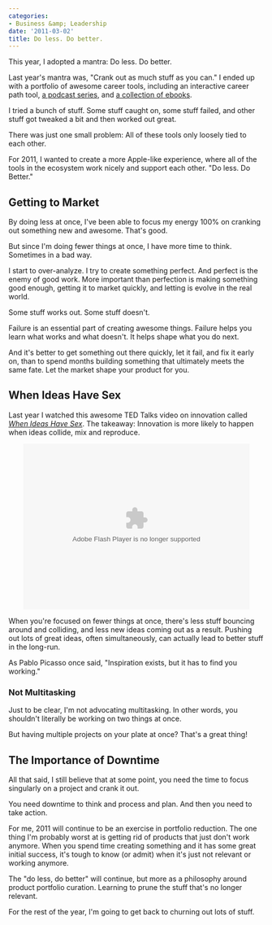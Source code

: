 ```yaml
---
categories:
- Business &amp; Leadership
date: '2011-03-02'
title: Do less. Do better.
---
```


This year, I adopted a mantra: Do less. Do better.

Last year's mantra was, "Crank out as much stuff as you can." I ended up with a portfolio of awesome career tools, including an interactive career path tool, <a href="https://www.youtube.com/emccareers#p/c/326ACF896398CC3F">a podcast series</a>, and <a href="http://www.slideshare.net/emccareercenter">a collection of ebooks</a>.

I tried a bunch of stuff. Some stuff caught on, some stuff failed, and other stuff got tweaked a bit and then worked out great.

There was just one small problem: All of these tools only loosely tied to each other.

For 2011, I wanted to create a more Apple-like experience, where all of the tools in the ecosystem work nicely and support each other. "Do less. Do Better."

<h2>Getting to Market</h2>

By doing less at once, I've been able to focus my energy 100% on cranking out something new and awesome. That's good.

But since I'm doing fewer things at once, I have more time to think. Sometimes in a bad way.
<!--more-->
I start to over-analyze. I try to create something perfect. And perfect is the enemy of good work. More important than perfection is making something good enough, getting it to market quickly, and letting is evolve in the real world.

Some stuff works out. Some stuff doesn't.

Failure is an essential part of creating awesome things. Failure helps you learn what works and what doesn't. It helps shape what you do next.

And it's better to get something out there quickly, let it fail, and fix it early on, than to spend months building something that ultimately meets the same fate. Let the market shape your product for you.

<h2>When Ideas Have Sex</h2>

Last year I watched this awesome TED Talks video on innovation called <em><a href="http://www.ted.com/talks/matt_ridley_when_ideas_have_sex.html">When Ideas Have Sex</a></em>. The takeaway: Innovation is more likely to happen when ideas collide, mix and reproduce.

<center><object width="446" height="326"><param name="movie" value="http://video.ted.com/assets/player/swf/EmbedPlayer.swf"></param><param name="allowFullScreen" value="true" /><param name="allowScriptAccess" value="always"/><param name="wmode" value="transparent"></param><param name="bgColor" value="#ffffff"></param> <param name="flashvars" value="vu=http://video.ted.com/talks/dynamic/MattRidley_2010G-medium.flv&su=http://images.ted.com/images/ted/tedindex/embed-posters/MattRidley-2010G.embed_thumbnail.jpg&vw=432&vh=240&ap=0&ti=915&introDuration=15330&adDuration=4000&postAdDuration=830&adKeys=talk=matt_ridley_when_ideas_have_sex;year=2010;theme=technology_history_and_destiny;theme=new_on_ted_com;theme=the_power_of_cities;theme=the_rise_of_collaboration;theme=tales_of_invention;theme=unconventional_explanations;theme=what_makes_us_happy;theme=a_greener_future;event=TEDGlobal+2010;&preAdTag=tconf.ted/embed;tile=1;sz=512x288;" /><embed src="http://video.ted.com/assets/player/swf/EmbedPlayer.swf" pluginspace="http://www.macromedia.com/go/getflashplayer" type="application/x-shockwave-flash" wmode="transparent" bgColor="#ffffff" width="446" height="326" allowFullScreen="true" allowScriptAccess="always" flashvars="vu=http://video.ted.com/talks/dynamic/MattRidley_2010G-medium.flv&su=http://images.ted.com/images/ted/tedindex/embed-posters/MattRidley-2010G.embed_thumbnail.jpg&vw=432&vh=240&ap=0&ti=915&introDuration=15330&adDuration=4000&postAdDuration=830&adKeys=talk=matt_ridley_when_ideas_have_sex;year=2010;theme=technology_history_and_destiny;theme=new_on_ted_com;theme=the_power_of_cities;theme=the_rise_of_collaboration;theme=tales_of_invention;theme=unconventional_explanations;theme=what_makes_us_happy;theme=a_greener_future;event=TEDGlobal+2010;"></embed></object></center>

When you're focused on fewer things at once, there's less stuff bouncing around and colliding, and less new ideas coming out as a result. Pushing out lots of great ideas, often simultaneously, can actually lead to better stuff in the long-run.

As Pablo Picasso once said, "Inspiration exists, but it has to find you working."

<h3>Not Multitasking</h3>

Just to be clear, I'm not advocating multitasking. In other words, you shouldn't literally be working on two things at once.

But having multiple projects on your plate at once? That's a great thing!

<h2>The Importance of Downtime</h2>

All that said, I still believe that at some point, you need the time to focus singularly on a project and crank it out.

You need downtime to think and process and plan. And then you need to take action.

For me, 2011 will continue to be an exercise in portfolio reduction. The one thing I'm probably worst at is getting rid of products that just don't work anymore. When you spend time creating something and it has some great initial success, it's tough to know (or admit) when it's just not relevant or working anymore.

The "do less, do better" will continue, but more as a philosophy around product portfolio curation. Learning to prune the stuff that's no longer relevant.

For the rest of the year, I'm going to get back to churning out lots of stuff.
